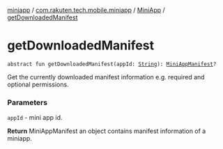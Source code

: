 [miniapp](../../index.md) / [com.rakuten.tech.mobile.miniapp](../index.md) / [MiniApp](index.md) / [getDownloadedManifest](./get-downloaded-manifest.md)

# getDownloadedManifest

`abstract fun getDownloadedManifest(appId: `[`String`](https://kotlinlang.org/api/latest/jvm/stdlib/kotlin/-string/index.html)`): `[`MiniAppManifest`](../-mini-app-manifest/index.md)`?`

Get the currently downloaded manifest information e.g. required and optional permissions.

### Parameters

`appId` - mini app id.

**Return**
MiniAppManifest an object contains manifest information of a miniapp.

